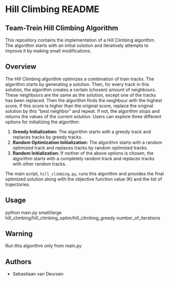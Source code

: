 # Hill Climbing README

## Team-Trein Hill Climbing Algorithm

This repository contains the implementation of a Hill Climbing algorithm. The algorithm starts with an initial solution and iteratively attempts to improve it by making small modifications.

## Overview

The Hill Climbing algorithm optimizes a combination of train tracks. The algorithm starts by generating a solution. Then, for every track in this solution, the algorithm creates a certain (chosen) amount of neighbours. These neighbours are the same as the solution, except one of the tracks has been replaced. Then the algorithm finds the neighbour with the highest score. If this score is higher than the original score, replace the original solution by this "best neighbor" and repeat. If not, the algorithm stops and returns the values of the current solution. Users can explore three different options for initializing the algorithm:

1. **Greedy Initialization:** The algorithm starts with a greedy track and replaces tracks by greedy tracks.
2. **Random Optimization Initialization:** The algorithm starts with a random optimized track and replaces tracks by random optimized tracks.
3. **Random Initialization:** If neither of the above options is chosen, the algorithm starts with a completely random track and replaces tracks with other random tracks.

The main script, `hill_climbing.py`, runs this algorithm and provides the final optimized solution along with the objective function value (K) and the list of trajectories.

## Usage

python main.py small/large hill_climbing/hill_climbing_optim/hill_climbing_greedy number_of_iterations 

## Warning

Run this algorithm only from main.py

## Authors
- Sebastiaan van Deursen